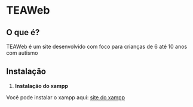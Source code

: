 # TEAWeb

## O que é?

TEAWeb é um site desenvolvido com foco para crianças de 6 até 10 anos com autismo

## Instalação

1. **Instalação do xampp**

Você pode instalar o xampp aqui: [site do xampp](https://www.apachefriends.org/pt_br/download.html)